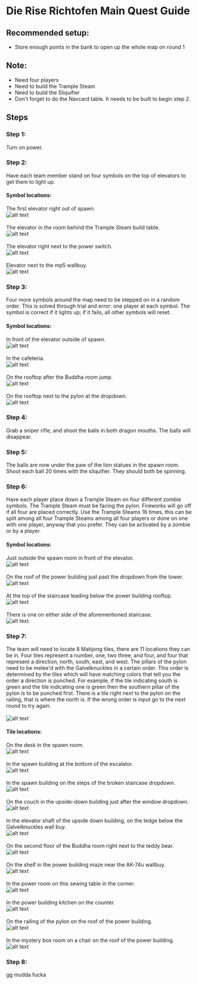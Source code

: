 # Die Rise Richtofen Main Quest Guide

## Recommended setup:
* Store enough points in the bank to open up the whole map on round 1

## Note:
* Need four players
* Need to build the Trample Steam
* Need to build the Sliquifier
* Don't forget to do the Navcard table. It needs to be built to begin step 2.

## Steps

### Step 1:
Turn on power.

### Step 2:
Have each team member stand on four symbols on the top of elevators to get them to light up.

#### Symbol locations:
The first elevator right out of spawn.\
![alt text](images/img1.png)\
\
The elevator in the room behind the Trample Steam build table.\
![alt text](images/img2.png)\
\
The elevator right next to the power switch.\
![alt text](images/img3.png)\
\
Elevator next to the mp5 wallbuy.\
![alt text](images/img4.png)

### Step 3:
Four more symbols around the map need to be stepped on in a random order. This is solved through trial and error: one player at each symbol. The symbol is correct if it lights up; if it fails, all other symbols will reset.

#### Symbol locations:
In front of the elevator outside of spawn.\
![alt text](images/img5.png)\
\
In the cafeteria.\
![alt text](images/img6.png)\
\
On the rooftop after the Buddha room jump.\
![alt text](images/img7.png)\
\
On the rooftop next to the pylon at the dropdown.\
![alt text](images/img8.png)

### Step 4:
Grab a sniper rifle, and shoot the balls in both dragon mouths. The balls will disappear.

### Step 5:
The balls are now under the paw of the lion statues in the spawn room. Shoot each ball 20 times with the sliquifier. They should both be spinning.

### Step 6:
Have each player place down a Trample Steam on four different zombie symbols. The Trample Steam must be facing the pylon. Fireworks will go off if all four are placed correctly. Use the Trample Steams 16 times, this can be split among all four Trample Steams among all four players or done on one with one player, anyway that you prefer. They can be activated by a zombie or by a player.

#### Symbol locations:
Just outside the spawn room in front of the elevator.\
![alt text](images/img25.png)\
\
On the roof of the power building just past the dropdown from the tower.\
![alt text](images/img26.png)\
\
At the top of the staircase leading below the power building rooftop.\
![alt text](images/img27.png)\
\
There is one on either side of the aforementioned staircase.\
![alt text](images/img28.png)

### Step 7:
The team will need to locate 8 Mahjong tiles, there are 11 locations they can be in. Four tiles represent a number, one, two three, and four, and four that represent a direction, north, south, east, and west. The pillars of the pylon need to be melee'd with the Galvelknuckles in a certain order. This order is determined by the tiles which will have matching colors that tell you the order a direction is punched. For example, if the tile indicating south is green and the tile indicating one is green then the southern pillar of the pylon is to be punched first. There is a tile right next to the pylon on the railing, that is where the north is. If the wrong order is input go to the next round to try again.\
\
![alt text](images/img13.png)

#### Tile locations:
On the desk in the spawn room.\
![alt text](images/img15.png)\
\
In the spawn building at the bottom of the escalator.\
![alt text](images/img16.png)\
\
In the spawn building on the steps of the broken staircase dropdown.\
![alt text](images/img17.png)\
\
On the couch in the upside-down building just after the window dropdown.\
![alt text](images/img18.png)\
\
In the elevator shaft of the upside down building, on the ledge below the Galvelknuckles wall buy.\
![alt text](images/img19.png)\
\
On the second floor of the Buddha room right next to the teddy bear.\
![alt text](images/img20.png)\
\
On the shelf in the power building maze near the AK-74u wallbuy.\
![alt text](images/img21.png)\
\
In the power room on this sewing table in the corner:\
![alt text](images/img22.png)\
\
In the power building kitchen on the counter.\
![alt text](images/img23.png)\
\
On the railing of the pylon on the roof of the power building.\
![alt text](images/img14.png)\
\
In the mystery box room on a chair on the roof of the power building.\
![alt text](images/img24.png)

### Step 8:
gg mudda fucka
